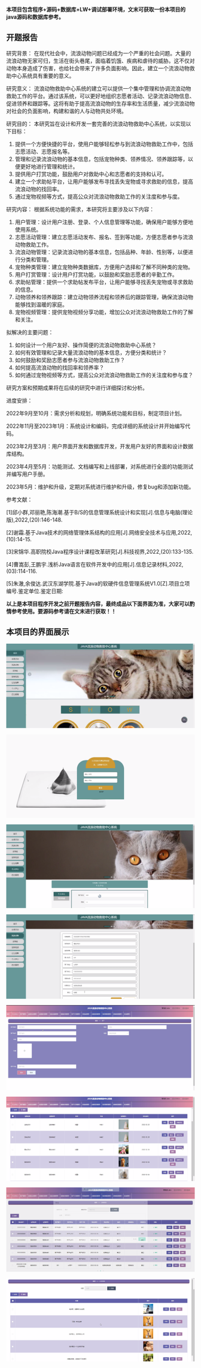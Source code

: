 ****本项目包含程序+源码+数据库+LW+调试部署环境，文末可获取一份本项目的java源码和数据库参考。****

## ******开题报告******

研究背景：
在现代社会中，流浪动物问题已经成为一个严重的社会问题。大量的流浪动物无家可归，生活在街头巷尾，面临着饥饿、疾病和虐待的威胁。这不仅对动物本身造成了伤害，也给社会带来了许多负面影响。因此，建立一个流浪动物救助中心系统具有重要的意义。

研究意义：
流浪动物救助中心系统的建立可以提供一个集中管理和协调流浪动物救助工作的平台。通过该系统，可以更好地组织志愿者活动、记录流浪动物信息、促进领养和跟踪等。这将有助于提高流浪动物的生存率和生活质量，减少流浪动物对社会的负面影响，构建和谐的人与动物共处环境。

研究目的： 本研究旨在设计和开发一套完善的流浪动物救助中心系统，以实现以下目标：

  1. 提供一个方便快捷的平台，使用户能够轻松参与到流浪动物救助工作中，包括志愿活动、志愿报名等。
  2. 管理和记录流浪动物的基本信息，包括宠物种类、领养情况、领养跟踪等，以便更好地进行管理和统计。
  3. 提供用户打赏功能，鼓励用户对救助中心和志愿者的支持和认可。
  4. 建立一个求助帖平台，让用户能够发布寻找丢失宠物或寻求救助的信息，提高流浪动物的找回率。
  5. 通过宠物视频等方式，提高公众对流浪动物救助工作的关注度和参与度。

研究内容： 根据系统功能的需求，本研究将主要涉及以下内容：

  1. 用户管理：设计用户注册、登录、个人信息管理等功能，确保用户能够方便地使用系统。
  2. 志愿活动管理：建立志愿活动发布、报名、签到等功能，方便志愿者参与流浪动物救助工作。
  3. 流浪动物管理：记录流浪动物的基本信息，包括品种、年龄、性别等，以便进行分类和管理。
  4. 宠物种类管理：建立宠物种类数据库，方便用户选择和了解不同种类的宠物。
  5. 用户打赏管理：设计用户打赏功能，以鼓励和奖励志愿者的辛勤工作。
  6. 求助帖管理：提供一个求助帖发布平台，让用户能够寻找丢失宠物或寻求救助的信息。
  7. 动物领养和领养跟踪：建立动物领养流程和领养后的跟踪管理，确保流浪动物能够找到温暖的家庭。
  8. 宠物视频管理：提供宠物视频分享功能，增加公众对流浪动物救助工作的了解和关注。

拟解决的主要问题：

  1. 如何设计一个用户友好、操作简便的流浪动物救助中心系统？
  2. 如何有效管理和记录大量流浪动物的基本信息，方便分类和统计？
  3. 如何鼓励和奖励志愿者参与流浪动物救助工作？
  4. 如何提高流浪动物的找回率和领养率？
  5. 如何通过宠物视频等方式，提高公众对流浪动物救助工作的关注度和参与度？

研究方案和预期成果将在后续的研究中进行详细探讨和分析。

进度安排：

2022年9月至10月：需求分析和规划，明确系统功能和目标，制定项目计划。

2022年11月至2023年1月：系统设计和编码，完成详细的系统设计并开始编写代码。

2023年2月至3月：用户界面开发和数据库开发，开发用户友好的界面和设计数据库结构。

2023年4月至5月：功能测试、文档编写和上线部署，对系统进行全面的功能测试并编写用户手册。

2023年5月：维护和升级，定期对系统进行维护和升级，修复bug和添加新功能。

参考文献：

[1]邱小群,邓丽艳,陈海潮.基于B/S的信息管理系统设计和实现[J].信息与电脑(理论版),2022,(20):146-148.

[2]谢霜.基于Java技术的网络管理体系结构的应用[J].网络安全技术与应用,2022,(10):14-15.

[3]宋锦华.高职院校Java程序设计课程改革研究[J].科技视界,2022,(20):133-135.

[4]曹嵩彭,王鹏宇.浅析Java语言在软件开发中的应用[J].信息记录材料,2022,(03):114-116.

[5]朱澈,余俊达.武汉东湖学院.基于Java的软硬件信息管理系统V1.0[Z].项目立项编号.鉴定单位.鉴定日期:

****以上是本项目程序开发之前开题报告内容，最终成品以下面界面为准，大家可以酌情参考使用。要源码参考请在文末进行获取！！****

## ******本项目的界面展示******

![](./res/a35ed34078b347499a5896f2e03dee52.png)

![](./res/943fb26d30254e96aadd1520ce7b17b3.png)

![](./res/77a2f9bde7a74762af4a01d29b016f5c.png)

![](./res/6e6d7dd39cea48e5ade9d9fb76210bee.png)

![](./res/ab45c8cb3d8f495e9d80df9a2bdcb9ed.png)

![](./res/6529b8e1a4d74b7eb300d543b3ba7e1f.png)

![](./res/88b12d8396ae4d6aa639dc753ad0d2a4.png)

![](./res/e960b9c6b1164f0e9eb7180ffdb1c4ad.png)

